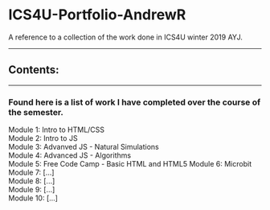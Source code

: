 # ICS4U-Portfolio-AndrewR
A reference to a collection of the work done in ICS4U winter 2019 AYJ.

---
## Contents:
---
### Found here is a list of work I have completed over the course of the semester.
Module 1: Intro to HTML/CSS  
Module 2: Intro to JS  
Module 3: Advanved JS - Natural Simulations  
Module 4: Advanced JS - Algorithms  
Module 5: Free Code Camp - Basic HTML and HTML5
Module 6: Microbit  
Module 7: [...]  
Module 8: [...]  
Module 9: [...]  
Module 10: [...]  
